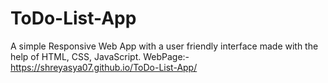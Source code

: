 # ToDo-List-App
A simple Responsive Web App with a user friendly interface made with the help of HTML, CSS, JavaScript.
WebPage:- https://shreyasya07.github.io/ToDo-List-App/
